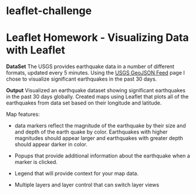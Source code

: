 # leaflet-challenge

# Leaflet Homework - Visualizing Data with Leaflet

**DataSet**
The USGS provides earthquake data in a number of different formats, updated every 5 minutes. Using the [USGS GeoJSON Feed](http://earthquake.usgs.gov/earthquakes/feed/v1.0/geojson.php) page I chose to visualize significant earthquakes in the past 30 days.

**Output**
Visualized an earthquake dataset showing significant earthquakes in the past 30 days globally. Created maps using Leaflet that plots all of the earthquakes from data set based on their longitude and latitude.

  Map features:
   * data markers reflect the magnitude of the earthquake by their size and and depth of the earth quake by color. Earthquakes with higher magnitudes should appear larger and earthquakes with greater depth should appear darker in color.

   * Popups that provide additional information about the earthquake when a marker is clicked.

   * Legend that will provide context for your map data.

   * Multiple layers and layer control that can switch layer views


